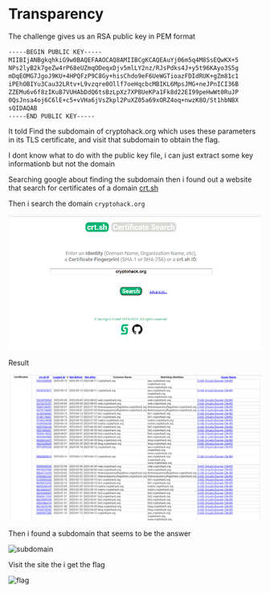 # Transparency

The challenge gives us an RSA public key in PEM format

```
-----BEGIN PUBLIC KEY-----
MIIBIjANBgkqhkiG9w0BAQEFAAOCAQ8AMIIBCgKCAQEAuYj06m5q4M8SsEQwKX+5
NPs2lyB2k7geZw4rP68eUZmqODeqxDjv5mlLY2nz/RJsPdks4J+y5t96KAyo3S5g
mDqEOMG7JgoJ9KU+4HPQFzP9C8Gy+hisChdo9eF6UeWGTioazFDIdRUK+gZm81c1
iPEhOBIYu3Cau32LRtv+L9vzqre0Ollf7oeHqcbcMBIKL6MpsJMG+neJPnICI36B
ZZEMu6v6f8zIKuB7VUHAbDdQ6tsBzLpXz7XPBUeKPa1Fk8d22EI99peHwWt0RuJP
0QsJnsa4oj6C6lE+c5+vVHa6jVsZkpl2PuXZ05a69xORZ4oq+nwzK8O/St1hbNBX
sQIDAQAB
-----END PUBLIC KEY-----

```

It told Find the subdomain of cryptohack.org which uses these parameters in its TLS certificate, and visit that subdomain to obtain the flag.

I dont know what to do with the public key file, i can just extract some key informationb but not the domain

Searching google about finding the subdomain then i found out a website that search for certificates of a domain [crt.sh](https://crt.sh/)

Then i search the domain `cryptohack.org`

![crt](./crt.sh.png)

Result

![result](./a.png)

Then i found a subdomain that seems to be the answer

![subdomain](./b)

Visit the site the i get the flag

![flag](./c)
